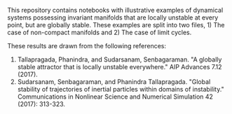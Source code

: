 This repository contains notebooks with illustrative examples of dynamical systems possessing invariant manifolds that are locally unstable at every point, but are globally stable. These examples are split into two files, 1) The case of non-compact manifolds and 2) The case of limit cycles.

These results are drawn from the following references:
1) Tallapragada, Phanindra, and Sudarsanam, Senbagaraman. "A globally stable attractor that is locally unstable everywhere." AIP Advances 7.12 (2017).
2) Sudarsanam, Senbagaraman, and Phanindra Tallapragada. "Global stability of trajectories of inertial particles within domains of instability." Communications in Nonlinear Science and Numerical Simulation 42 (2017): 313-323.

